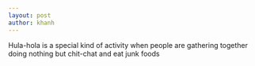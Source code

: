 ```yaml
---
layout: post
author: khanh
---
```


Hula-hola is a special kind of activity when people are gathering together doing nothing but chit-chat and eat junk foods